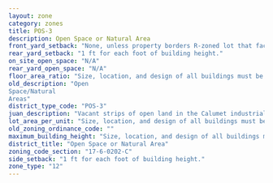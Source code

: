 ```yaml
---
layout: zone
category: zones
title: POS-3
description: Open Space or Natural Area
front_yard_setback: "None, unless property borders R-zoned lot that faces the same street. Then, front setback must be at least 50% of R lot&#39;s front setback."
rear_yard_setback: "1 ft for each foot of building height."
on_site_open_space: "N/A"
rear_yard_open_space: "N/A"
floor_area_ratio: "Size, location, and design of all buildings must be approved by whichever local government owns the park or open space."
old_description: "Open
Space/Natural 
Areas"
district_type_code: "POS-3"
juan_description: "Vacant strips of open land in the Calumet industrial area that are are not in a manufacturing district."
lot_area_per_unit: "Size, location, and design of all buildings must be approved by whichever local government owns the park or open space."
old_zoning_ordinance_code: ""
maximum_building_height: "Size, location, and design of all buildings must be approved by whichever local government owns the park or open space."
district_title: "Open Space or Natural Area"
zoning_code_section: "17-6-0202-C"
side_setback: "1 ft for each foot of building height."
zone_type: "12"
---
```

